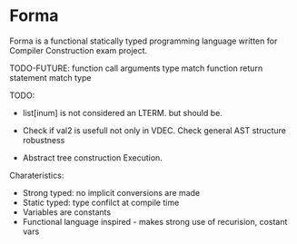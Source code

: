 # Forma
Forma is a functional statically typed programming language written for Compiler Construction exam project.

TODO-FUTURE:
function call arguments type match
function return statement match type

TODO:
- list[inum] is not considered an LTERM. but should be.

- Check if val2 is usefull not only in VDEC. Check general AST structure robustness
- Abstract tree construction Execution.

Charateristics:
- Strong typed: no implicit conversions are made
- Static typed: type confilct at compile time
- Variables are constants
- Functional language inspired - makes strong use of recurision, costant vars
